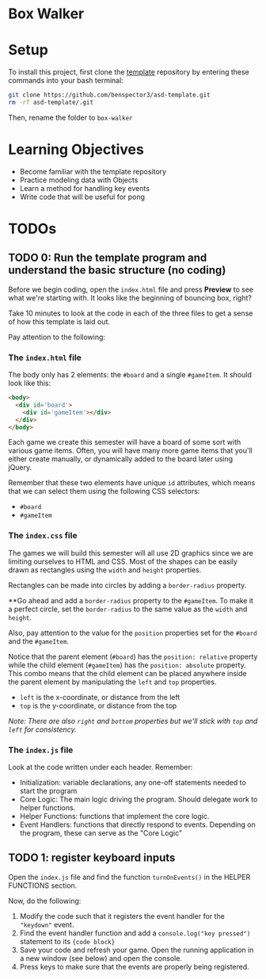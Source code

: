 # Box Walker

# Setup

To install this project, first clone the [template](https://github.com/benspector3/asd-template/) repository by entering these commands into your bash terminal:

```bash
git clone https://github.com/benspector3/asd-template.git
rm -rf asd-template/.git
```

Then, rename the folder to `box-walker`

# Learning Objectives
- Become familiar with the template repository
- Practice modeling data with Objects
- Learn a method for handling key events
- Write code that will be useful for pong

# TODOs

## TODO 0: Run the template program and understand the basic structure (no coding)

Before we begin coding, open the `index.html` file and press **Preview** to see what we're starting with. It looks like the beginning of bouncing box, right?



Take 10 minutes to look at the code in each of the three files to get a sense of how this template is laid out. 

Pay attention to the following:

### The `index.html` file

The body only has 2 elements: the `#board` and a single `#gameItem`. It should look like this:

```html
<body>
  <div id='board'>
    <div id='gameItem'></div>
  </div>
</body>
```

Each game we create this semester will have a board of some sort with various game items. Often, you will have many more game items that you'll either create manually, or dynamically added to the board later using jQuery.

Remember that these two elements have unique `id` attributes, which means that we can select them using the following CSS selectors:
- `#board`
- `#gameItem`

### The `index.css` file

The games we will build this semester will all use 2D graphics since we are limiting ourselves to HTML and CSS. Most of the shapes can be easily drawn as rectangles using the `width` and `height` properties. 

Rectangles can be made into circles by adding a `border-radius` property.

**Go ahead and add a `border-radius` property to the `#gameItem`. To make it a perfect circle, set the `border-radius` to the same value as the `width` and `height`.

Also, pay attention to the value for the `position` properties set for the `#board` and the `#gameItem`. 

Notice that the parent element (`#board`) has the `position: relative` property while the child element (`#gameItem`) has the `position: absolute` property. This combo means that the child element can be placed anywhere inside the parent element by manipulating the `left` and `top` properties. 
- `left` is the x-coordinate, or distance from the left
- `top` is the y-coordinate, or distance from the top

_Note: There are also `right` and `bottom` properties but we'll stick with `top` and `left` for consistency._

### The `index.js` file

Look at the code written under each header. Remember:
- Initialization: variable declarations, any one-off statements needed to start the program
- Core Logic: The main logic driving the program. Should delegate work to helper functions.
- Helper Functions: functions that implement the core logic.
- Event Handlers: functions that directly respond to events. Depending on the program, these can serve as the "Core Logic"

## TODO 1: register keyboard inputs

Open the `index.js` file and find the function `turnOnEvents()` in the HELPER FUNCTIONS section. 

Now, do the following:
1. Modify the code such that it registers the event handler for the `"keydown"` event.
2. Find the event handler function and add a `console.log("key pressed")` statement to its `{code block}`
3. Save your code and refresh your game. Open the running application in a new window (see below) and open the console. 
4. Press keys to make sure that the events are properly being registered.


